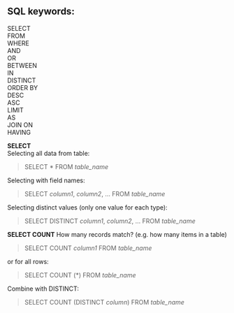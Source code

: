 ## SQL keywords:
SELECT  
FROM  
WHERE  
AND  
OR  
BETWEEN  
IN  
DISTINCT  
ORDER BY  
DESC  
ASC  
LIMIT  
AS  
JOIN ON  
HAVING  

**SELECT**  
Selecting all data from table:   
> SELECT *
> FROM *table_name*

Selecting with field names:  
> SELECT *column1*, *column2*, ...
> FROM *table_name*

Selecting distinct values (only one value for each type):  
> SELECT DISTINCT *column1*, *column2*, ...
> FROM *table_name*

**SELECT COUNT**
How many records match? (e.g. how many items in a table)  
> SELECT COUNT *column1*
> FROM *table_name*

or for all rows:  
> SELECT COUNT (*)
> FROM *table_name*

Combine with DISTINCT:  
> SELECT COUNT (DISTINCT *column*)
> FROM *table_name*
